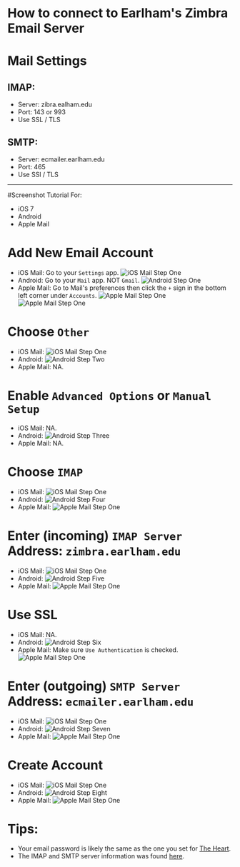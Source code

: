 # How to connect to Earlham's Zimbra Email Server

# Mail Settings
## IMAP:
- Server: zibra.ealham.edu
- Port: 143 or 993
- Use SSL / TLS

## SMTP:
- Server: ecmailer.earlham.edu
- Port: 465
- Use SSl / TLS

---

#Screenshot Tutorial For:
- iOS 7
- Android
- Apple Mail

# Add New Email Account
- iOS Mail: Go to your `Settings` app. ![iOS Mail Step One](https://raw.githubusercontent.com/daschwa/ecmail/master/iOS/step1.png)
- Android: Go to your `Mail` app. NOT `Gmail`. ![Android Step One](https://raw.githubusercontent.com/daschwa/ecmail/master/Android/step1.png)
- Apple Mail: Go to Mail's preferences then click the `+` sign in the bottom left corner under `Accounts`. ![Apple Mail Step One](https://raw.githubusercontent.com/daschwa/ecmail/master/Mail/step1.png)  ![Apple Mail Step One](https://raw.githubusercontent.com/daschwa/ecmail/master/Mail/step2.png)

# Choose `Other`
- iOS Mail: ![iOS Mail Step One](https://raw.githubusercontent.com/daschwa/ecmail/master/iOS/step2.png)
- Android: ![Android Step Two](https://raw.githubusercontent.com/daschwa/ecmail/master/Android/step2.png)
- Apple Mail: NA.

# Enable `Advanced Options` or `Manual Setup`
- iOS Mail: NA.
- Android: ![Android Step Three](https://raw.githubusercontent.com/daschwa/ecmail/master/Android/step3.png)
- Apple Mail: NA.

# Choose `IMAP`
- iOS Mail: ![iOS Mail Step One](https://raw.githubusercontent.com/daschwa/ecmail/master/iOS/step3.png)
- Android: ![Android Step Four](https://raw.githubusercontent.com/daschwa/ecmail/master/Android/step4.png)
- Apple Mail: ![Apple Mail Step One](https://raw.githubusercontent.com/daschwa/ecmail/master/Mail/step3.png)

# Enter (incoming) `IMAP Server` Address: `zimbra.earlham.edu`
- iOS Mail: ![iOS Mail Step One](https://raw.githubusercontent.com/daschwa/ecmail/master/iOS/step4.png)
- Android: ![Android Step Five](https://raw.githubusercontent.com/daschwa/ecmail/master/Android/step5.png)
- Apple Mail: ![Apple Mail Step One](https://raw.githubusercontent.com/daschwa/ecmail/master/Mail/step3.png)

# Use SSL
- iOS Mail: NA.
- Android: ![Android Step Six](https://raw.githubusercontent.com/daschwa/ecmail/master/Android/step6.png)
- Apple Mail: Make sure `Use Authentication` is checked. ![Apple Mail Step One](https://raw.githubusercontent.com/daschwa/ecmail/master/Mail/step4.png)

# Enter (outgoing) `SMTP Server` Address: `ecmailer.earlham.edu`
- iOS Mail: ![iOS Mail Step One](https://raw.githubusercontent.com/daschwa/ecmail/master/iOS/step4.png)
- Android: ![Android Step Seven](https://raw.githubusercontent.com/daschwa/ecmail/master/Android/step7.png)
- Apple Mail: ![Apple Mail Step One](https://raw.githubusercontent.com/daschwa/ecmail/master/Mail/step4.png)

# Create Account
- iOS Mail: ![iOS Mail Step One](https://raw.githubusercontent.com/daschwa/ecmail/master/iOS/step5.png)
- Android: ![Android Step Eight](https://raw.githubusercontent.com/daschwa/ecmail/master/Android/step8.png)
- Apple Mail: ![Apple Mail Step One](https://raw.githubusercontent.com/daschwa/ecmail/master/Mail/step5.png)

# Tips:

- Your email password is likely the same as the one you set for [The Heart](https://theheart.earlham.edu/cp/home/displaylogin).
- The IMAP and SMTP server information was found [here](http://scs.earlham.edu/zimbra-imap-and-smtp-information).
